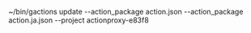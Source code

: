 ~/bin/gactions update --action_package action.json --action_package action.ja.json --project actionproxy-e83f8
